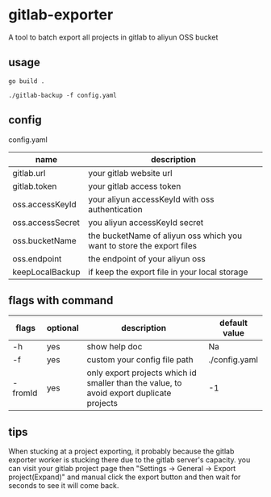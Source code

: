 # gitlab-exporter

A tool to batch export all projects in gitlab to aliyun OSS bucket

## usage

```
go build .

./gitlab-backup -f config.yaml
```

## config
config.yaml

| name | description |
|--|--|
|gitlab.url| your gitlab website url|
|gitlab.token| your gitlab access token |
|oss.accessKeyId|your aliyun accessKeyId with oss authentication|
|oss.accessSecret|you aliyun accessKeyId secret|
|oss.bucketName|the bucketName of aliyun oss which you want to store the export files|
|oss.endpoint|the endpoint of your aliyun oss|
|keepLocalBackup| if keep the export file in your local storage|

## flags with command


| flags | optional | description | default value|
|--|--|--|--|
|-h|yes|show help doc| Na|
|-f|yes|custom your config file path| ./config.yaml|
|-fromId|yes| only export projects which id smaller than the value, to avoid export duplicate projects| -1|


## tips
When stucking at a project exporting, it probably because the gitlab exporter worker is stucking there due to the gitlab server's capacity.
you can visit your gitlab project page then "Settings -> General -> Export project(Expand)" and manual click the export button and then wait for seconds to see it will come back.